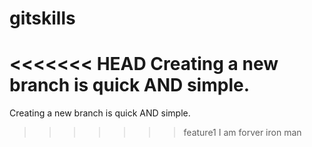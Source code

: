 # gitskills
<<<<<<< HEAD
Creating a new branch is quick AND simple.
=======
Creating a new branch is quick AND simple.

>>>>>>> feature1
I am forver iron man
